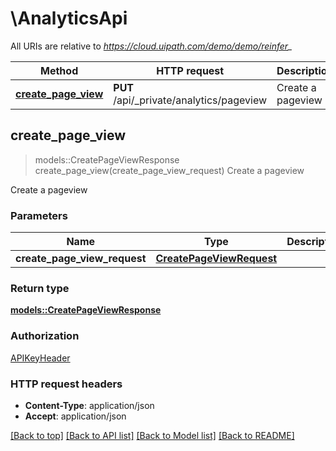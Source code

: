 # \AnalyticsApi

All URIs are relative to *https://cloud.uipath.com/demo/demo/reinfer_*

Method | HTTP request | Description
------------- | ------------- | -------------
[**create_page_view**](AnalyticsApi.md#create_page_view) | **PUT** /api/_private/analytics/pageview | Create a pageview



## create_page_view

> models::CreatePageViewResponse create_page_view(create_page_view_request)
Create a pageview

Create a pageview

### Parameters


Name | Type | Description  | Required | Notes
------------- | ------------- | ------------- | ------------- | -------------
**create_page_view_request** | [**CreatePageViewRequest**](CreatePageViewRequest.md) |  | [required] |

### Return type

[**models::CreatePageViewResponse**](CreatePageViewResponse.md)

### Authorization

[APIKeyHeader](../README.md#APIKeyHeader)

### HTTP request headers

- **Content-Type**: application/json
- **Accept**: application/json

[[Back to top]](#) [[Back to API list]](../README.md#documentation-for-api-endpoints) [[Back to Model list]](../README.md#documentation-for-models) [[Back to README]](../README.md)

